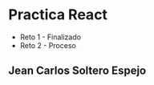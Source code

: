 <h1> Practica React </h1>

<ul>
    <li>Reto 1 - Finalizado</li>
    <li>Reto 2 - Proceso</li>
</ul>



<h2> Jean Carlos Soltero Espejo </h2>